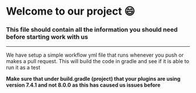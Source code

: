 # Welcome to our project 😄
### This file should contain all the information you should need before starting work with us
___
We have setup a simple workflow yml file that runs whenever you push or makes a pull request. This will build the code in gradle and see if it is able to run it as a test

**Make sure that under build.gradle (project) that your plugins are using version 7.4.1 and not 8.0.0 as this has caused us issues before**
